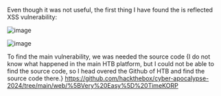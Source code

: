 Even though it was not useful, the first thing I have found the is reflected XSS vulnerability:

![image](https://github.com/user-attachments/assets/de0cb4e9-a7a8-4881-b6c2-a4f6842b8d98)

![image](https://github.com/user-attachments/assets/b6bb89db-dce3-41af-8ed7-c32076f34d00)

To find the main vulnerability, we was needed the source code {I do not know what happened in the main HTB platform, but I could not be able to find the source code, so I head overed the Github of HTB and find the source code there.}
https://github.com/hackthebox/cyber-apocalypse-2024/tree/main/web/%5BVery%20Easy%5D%20TimeKORP

